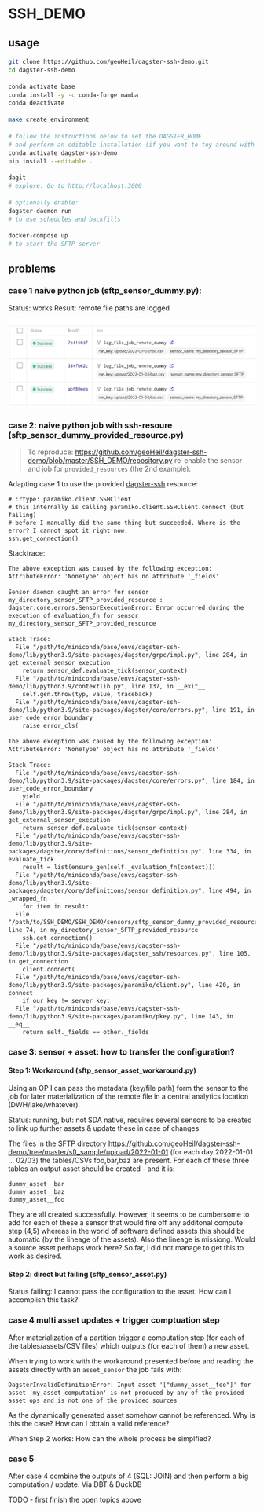 # SSH_DEMO

## usage

```bash
git clone https://github.com/geoHeil/dagster-ssh-demo.git
cd dagster-ssh-demo

conda activate base
conda install -y -c conda-forge mamba
conda deactivate

make create_environment

# follow the instructions below to set the DAGSTER_HOME
# and perform an editable installation (if you want to toy around with this dummy pipeline)
conda activate dagster-ssh-demo
pip install --editable .

dagit
# explore: Go to http://localhost:3000

# optionally enable:
dagster-daemon run
# to use schedules and backfills

docker-compose up
# to start the SFTP server
```

## problems

### case 1 naive python job (sftp_sensor_dummy.py):

Status: works
Result: remote file paths are logged

![](img/Sensor__my_directory_sensor_SFTP.png)

### case 2: naive python job with ssh-resoure (sftp_sensor_dummy_provided_resource.py)

> To reproduce: https://github.com/geoHeil/dagster-ssh-demo/blob/master/SSH_DEMO/repository.py re-enable the sensor and job for `provided_resources` (the 2nd example).

Adapting case 1 to use the provided [dagster-ssh](https://docs.dagster.io/_apidocs/libraries/dagster-ssh#) resource:

```
# :rtype: paramiko.client.SSHClient
# this internally is calling paramiko.client.SSHClient.connect (but failing)
# before I manually did the same thing but succeeded. Where is the error? I cannot spot it right now.
ssh.get_connection()
```

Stacktrace:

```
The above exception was caused by the following exception:
AttributeError: 'NoneType' object has no attribute '_fields'

Sensor daemon caught an error for sensor my_directory_sensor_SFTP_provided_resource : dagster.core.errors.SensorExecutionError: Error occurred during the execution of evaluation_fn for sensor my_directory_sensor_SFTP_provided_resource

Stack Trace:
  File "/path/to/miniconda/base/envs/dagster-ssh-demo/lib/python3.9/site-packages/dagster/grpc/impl.py", line 284, in get_external_sensor_execution
    return sensor_def.evaluate_tick(sensor_context)
  File "/path/to/miniconda/base/envs/dagster-ssh-demo/lib/python3.9/contextlib.py", line 137, in __exit__
    self.gen.throw(typ, value, traceback)
  File "/path/to/miniconda/base/envs/dagster-ssh-demo/lib/python3.9/site-packages/dagster/core/errors.py", line 191, in user_code_error_boundary
    raise error_cls(

The above exception was caused by the following exception:
AttributeError: 'NoneType' object has no attribute '_fields'

Stack Trace:
  File "/path/to/miniconda/base/envs/dagster-ssh-demo/lib/python3.9/site-packages/dagster/core/errors.py", line 184, in user_code_error_boundary
    yield
  File "/path/to/miniconda/base/envs/dagster-ssh-demo/lib/python3.9/site-packages/dagster/grpc/impl.py", line 284, in get_external_sensor_execution
    return sensor_def.evaluate_tick(sensor_context)
  File "/path/to/miniconda/base/envs/dagster-ssh-demo/lib/python3.9/site-packages/dagster/core/definitions/sensor_definition.py", line 334, in evaluate_tick
    result = list(ensure_gen(self._evaluation_fn(context)))
  File "/path/to/miniconda/base/envs/dagster-ssh-demo/lib/python3.9/site-packages/dagster/core/definitions/sensor_definition.py", line 494, in _wrapped_fn
    for item in result:
  File "/path/to/SSH_DEMO/SSH_DEMO/sensors/sftp_sensor_dummy_provided_resource.py", line 74, in my_directory_sensor_SFTP_provided_resource
    ssh.get_connection()
  File "/path/to/miniconda/base/envs/dagster-ssh-demo/lib/python3.9/site-packages/dagster_ssh/resources.py", line 105, in get_connection
    client.connect(
  File "/path/to/miniconda/base/envs/dagster-ssh-demo/lib/python3.9/site-packages/paramiko/client.py", line 420, in connect
    if our_key != server_key:
  File "/path/to/miniconda/base/envs/dagster-ssh-demo/lib/python3.9/site-packages/paramiko/pkey.py", line 143, in __eq__
    return self._fields == other._fields
```


### case 3: sensor + asset: how to transfer the configuration? 
#### Step 1: Workaround (sftp_sensor_asset_workaround.py)

Using an OP I can pass the metadata (key/file path) form the sensor to the job for later materialization of the remote file in a central analytics location (DWH/lake/whatever).

Status: running, but: not SDA native, requires several sensors to be created to link up further assets & update these in case of changes

The files in the SFTP directory https://github.com/geoHeil/dagster-ssh-demo/tree/master/sft_sample/upload/2022-01-01 (for each day 2022-01-01 ... 02/03) the tables/CSVs foo,bar,baz are present. For each of these three tables an output asset should be created - and it is:

```
dummy_asset__bar
dummy_asset__baz
dummy_asset__foo
```

They are all created successfully.
However, it seems to be cumbersome to add for each of these a sensor that would fire off any additonal compute step (4,5) whereas in the world of software defined assets this should be automatic (by the lineage of the assets). Also the lineage is missiong.
Would a source asset perhaps work here? So far, I did not manage to get this to work as desired.

#### Step 2: direct but failing (sftp_sensor_asset.py)

Status failing: I cannot pass the configuration to the asset. How can I accomplish this task?


### case 4 multi asset updates + trigger comptuation step

After materialization of a partition trigger a computation step (for each of the tables/assets/CSV files) which outputs (for each of them) a new asset.

When trying to work with the workaround presented before and reading the assets directly with an `asset_sensor` the job fails with:
```
DagsterInvalidDefinitionError: Input asset '["dummy_asset__foo"]' for asset 'my_asset_computation' is not produced by any of the provided asset ops and is not one of the provided sources
```
As the dynamically generated asset somehow cannot be referenced. Why is this the case? How can I obtain a valid reference?


When Step 2 works: How can the whole process be simplfied?

### case 5

After case 4 combine the outputs of 4 (SQL: JOIN) and then perform a big computation / update. Via DBT & DuckDB

TODO - first finish the open topics above